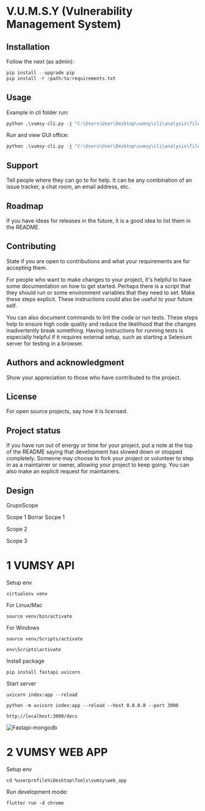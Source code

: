 # V.U.M.S.Y (Vulnerability Management System)



## Installation
Follow the next (as admin):

```py
pip install --upgrade pip
pip install -r /path/to/requirements.txt
```

## Usage
Example in cli folder run:

```py
python .\vumsy-cli.py -j "C:\Users\User\Desktop\vumsy\cli\analysis\file.json"
```

Run and view GUI office:

```py
python .\vumsy-cli.py -j "C:\Users\User\Desktop\vumsy\cli\analysis\file.json" -v
```

## Support
Tell people where they can go to for help. It can be any combination of an issue tracker, a chat room, an email address, etc.

## Roadmap
If you have ideas for releases in the future, it is a good idea to list them in the README.

## Contributing
State if you are open to contributions and what your requirements are for accepting them.

For people who want to make changes to your project, it's helpful to have some documentation on how to get started. Perhaps there is a script that they should run or some environment variables that they need to set. Make these steps explicit. These instructions could also be useful to your future self.

You can also document commands to lint the code or run tests. These steps help to ensure high code quality and reduce the likelihood that the changes inadvertently break something. Having instructions for running tests is especially helpful if it requires external setup, such as starting a Selenium server for testing in a browser.

## Authors and acknowledgment
Show your appreciation to those who have contributed to the project.

## License
For open source projects, say how it is licensed.

## Project status
If you have run out of energy or time for your project, put a note at the top of the README saying that development has slowed down or stopped completely. Someone may choose to fork your project or volunteer to step in as a maintainer or owner, allowing your project to keep going. You can also make an explicit request for maintainers.

## Design

GrupoScope 

Scope 1 Borrar Socpe 1

Scope 2

Scope 3





# 1 VUMSY API


Setup env

```
virtualenv venv
```

For Linux/Mac

```
source venv/bin/activate
```

For Windows

```
source venv/Scripts/activate
```



```
env\Scripts\activate
```

Install package

```
pip install fastapi uvicorn
```

Start server 

```
uvicorn index:app --reload

python -m uvicorn index:app --reload --host 0.0.0.0 --port 3000

http://localhost:3000/docs
```

![Fastapi-mongodb](https://user-images.githubusercontent.com/16520789/118378578-6ec43e80-b5f2-11eb-99bb-1a28abe9b5ed.png)

# 2 VUMSY WEB APP


Setup env

```
cd %userprofile%\Desktop\Tools\vumsy\web_app
```

Run development mode: 

```
flutter run -d chrome
```





